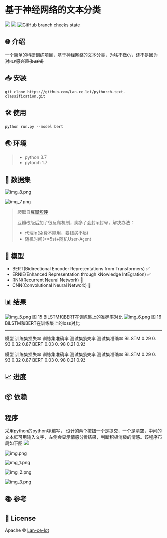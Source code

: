 # 基于神经网络的文本分类

[![](https://img.shields.io/badge/language-python-blue.svg)](https://github.com/Lan-ce-lot)
![](https://img.shields.io/badge/license-Apache-blue.svg)
![GitHub branch checks state](https://img.shields.io/github/checks-status/lan-ce-lot/pythorch_text_classification/master?logoColor=blue)

## 🌐 介绍
一个简单的科研训练项目，基于神经网络的文本分类，为啥不做`CV`，还不是因为对`NLP`感兴趣~~(bushi)~~

## 📥 安装
`git clone https://github.com/Lan-ce-lot/pythorch-text-classification.git`
## 🛠 使用
`python run.py --model bert`
## 🌏 环境
> * python 3.7
> * pytorch 1.7

## 💾 数据集

![img_8.png](img/img_8.png)

![img_7.png](img/img_7.png)

>爬取自[豆瓣短评](https://movie.douban.com/)
>
>豆瓣改版后加了很反爬机制，爬多了会封ip封号，解决办法：
> * 代理ip(免费不能用，要钱买不起)
> * 随机时间(>=5s)+随机User-Agent
## 🚙 模型
* BERT(Bidirectional Encoder Representations from Transformers) ✅
* ERNIE(Enhanced Representation through kNowledge IntEgration) ✅
* RNN(Recurrent Neural Network) 🤡
* CNN(Convolutional Neural Network) 🤡

## 📊 结果
![img_5.png](img/img_5.png)
图  15 BiLSTM和BERT在训练集上的准确率对比
![img_6.png](img/img_6.png)
图  16 BiLSTM和BERT在训练集上的loss对比

---

模型	训练集损失率	训练集准确率	测试集损失率	测试集准确率
BiLSTM	0.29	0. 93	0.32	0.87
BERT	0.03	0. 98	0.21	0.92

模型	训练集损失率	训练集准确率	测试集损失率	测试集准确率
BiLSTM	0.29	0. 93	0.32	0.87
BERT	0.03	0. 98	0.21	0.92

## 📈 进度


## 📦 依赖

## 程序
采用python的pythonQt编写，
设计的两个按钮一个是提交，一个是清空，中间的文本框可用输入文字，左侧会显示情感分析结果，判断积极消极的情感。该程序布局如下图
![](img/img_4.png)

![img.png](img/img.png)

![img_1.png](img/img_1.png)

![img_2.png](img/img_2.png)

![img_3.png](img/img_3.png)

## 📚 参考


## 📝 License
Apache © [Lan-ce-lot](https://github.com/Lan-ce-lot)
